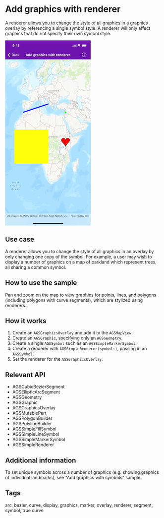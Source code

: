 # Add graphics with renderer

A renderer allows you to change the style of all graphics in a graphics overlay by referencing a single symbol style. A renderer will only affect graphics that do not specify their own symbol style.

![Image of add graphics with renderer](add-graphics-with-renderer.png)

## Use case

A renderer allows you to change the style of all graphics in an overlay by only changing one copy of the symbol. For example, a user may wish to display a number of graphics on a map of parkland which represent trees, all sharing a common symbol.

## How to use the sample

Pan and zoom on the map to view graphics for points, lines, and polygons (including polygons with curve segments), which are stylized using renderers.

## How it works

1. Create an `AGSGraphicsOverlay` and add it to the `AGSMapView`.
2. Create an `AGSGraphic`, specifying only an `AGSGeometry`.
3. Create a single `AGSSymbol` such as an `AGSSimpleMarkerSymbol`.
4. Create a renderer with `AGSSimpleRenderer(symbol:)`, passing in an `AGSSymbol`.
5. Set the renderer for the `AGSGraphicsOverlay`.

## Relevant API

* AGSCubicBezierSegment
* AGSEllipticArcSegment
* AGSGeometry
* AGSGraphic
* AGSGraphicsOverlay
* AGSMutablePart
* AGSPolygonBuilder
* AGSPolylineBuilder
* AGSSimpleFillSymbol
* AGSSimpleLineSymbol
* AGSSimpleMarkerSymbol
* AGSSimpleRenderer

## Additional information

To set unique symbols across a number of graphics (e.g. showing graphics of individual landmarks), see "Add graphics with symbols" sample.

## Tags

arc, bezier, curve, display, graphics, marker, overlay, renderer, segment, symbol, true curve
